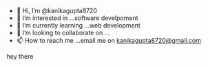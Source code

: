 - 👋 Hi, I’m @kanikagupta8720
- 👀 I’m interested in ...software develpoment
- 🌱 I’m currently learning ...web development
- 💞️ I’m looking to collaborate on ...
- 📫 How to reach me ...email me on kanikagupta8720@gmail.com

<!---
kanikagupta8720/kanikagupta8720 is a ✨ special ✨ repository because its `README.md` (this file) appears on your GitHub profile.
You can click the Preview link to take a look at your changes.
--->
hey there
